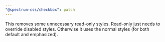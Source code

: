 ```yaml
---
"@spectrum-css/checkbox": patch
---
```


This removes some unnecessary read-only styles. Read-only just needs to override disabled styles. Otherwise it uses the normal styles (for both default and emphasized).
